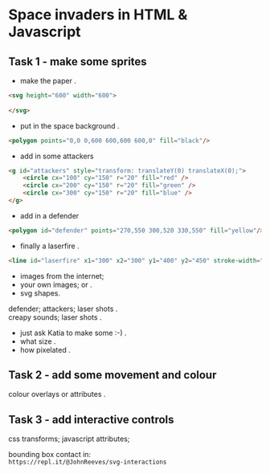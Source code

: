 # Space invaders in HTML & Javascript

## Task 1 - make some sprites

* make the paper .  

```HTML
<svg height="600" width="600">
  
</svg>
```

* put in the space background .  

```HTML
<polygon points="0,0 0,600 600,600 600,0" fill="black"/>
```

* add in some attackers    

```HTML
<g id="attackers" style="transform: translateY(0) translateX(0);">
	<circle cx="100" cy="150" r="20" fill="red" />
	<circle cx="200" cy="150" r="20" fill="green" />
	<circle cx="300" cy="150" r="20" fill="blue" />
</g>
```

* add in a defender    

```HTML
<polygon id="defender" points="270,550 300,520 330,550" fill="yellow"/>
```

* finally a laserfire .  

```HTML
<line id="laserfire" x1="300" x2="300" y1="400" y2="450" stroke-width="5" stroke="grey"/>
```

* images from the internet;   
* your own images; or .  
* svg shapes.   

defender; attackers; laser shots .  
creapy sounds; laser shots .  

* just ask Katia to make some :-) .  
* what size .  
* how pixelated .  

## Task 2 - add some movement and colour

colour overlays or attributes .  

## Task 3 - add interactive controls

css transforms; javascript attributes;    

bounding box contact in:   
`https://repl.it/@JohnReeves/svg-interactions`

